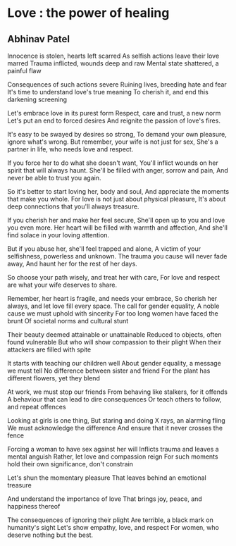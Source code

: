 # Love : the power of healing

## Abhinav Patel

Innocence is stolen, hearts left scarred
As selfish actions leave their love marred
Trauma inflicted, wounds deep and raw
Mental state shattered, a painful flaw

Consequences of such actions severe
Ruining lives, breeding hate and fear
It's time to understand love's true meaning
To cherish it, and end this darkening screening

Let's embrace love in its purest form
Respect, care and trust, a new norm
Let's put an end to forced desires
And reignite the passion of love's fires.

It's easy to be swayed by desires so strong,
To demand your own pleasure, ignore what's wrong.
But remember, your wife is not just for sex,
She's a partner in life, who needs love and respect.

If you force her to do what she doesn't want,
You'll inflict wounds on her spirit that will always haunt.
She'll be filled with anger, sorrow and pain,
And never be able to trust you again.

So it's better to start loving her, body and soul,
And appreciate the moments that make you whole.
For love is not just about physical pleasure,
It's about deep connections that you'll always treasure.

If you cherish her and make her feel secure,
She'll open up to you and love you even more.
Her heart will be filled with warmth and affection,
And she'll find solace in your loving attention.

But if you abuse her, she'll feel trapped and alone,
A victim of your selfishness, powerless and unknown.
The trauma you cause will never fade away,
And haunt her for the rest of her days.

So choose your path wisely, and treat her with care,
For love and respect are what your wife deserves to share.

Remember, her heart is fragile, and needs your embrace,
So cherish her always, and let love fill every space.
The call for gender equality,
A noble cause we must uphold with sincerity
For too long women have faced the brunt
Of societal norms and cultural stunt

Their beauty deemed attainable or unattainable
Reduced to objects, often found vulnerable
But who will show compassion to their plight
When their attackers are filled with spite

It starts with teaching our children well
About gender equality, a message we must tell
No difference between sister and friend
For the plant has different flowers, yet they blend

At work, we must stop our friends
From behaving like stalkers, for it offends
A behaviour that can lead to dire consequences
Or teach others to follow, and repeat offences

Looking at girls is one thing,
But staring and doing X rays, an alarming fling
We must acknowledge the difference
And ensure that it never crosses the fence

Forcing a woman to have sex against her will
Inflicts trauma and leaves a mental anguish
Rather, let love and compassion reign
For such moments hold their own significance, don't constrain

Let's shun the momentary pleasure
That leaves behind an emotional treasure

And understand the importance of love
That brings joy, peace, and happiness thereof

The consequences of ignoring their plight
Are terrible, a black mark on humanity's sight
Let's show empathy, love, and respect
For women, who deserve nothing but the best.